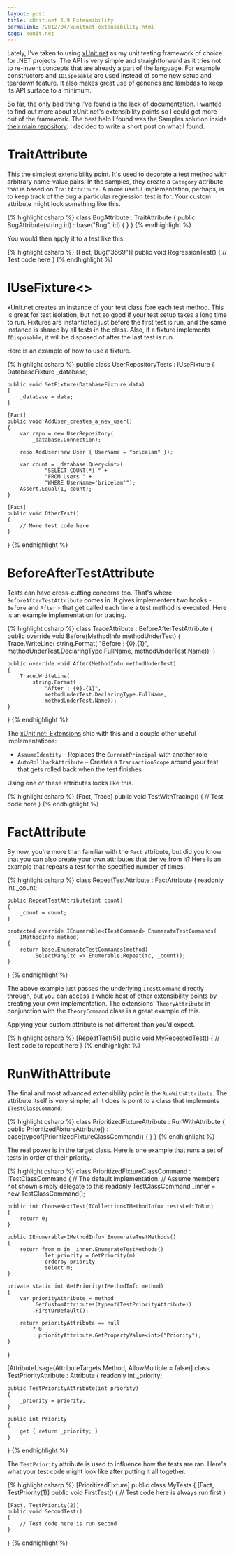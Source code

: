 ```yaml
---
layout: post
title: xUnit.net 1.9 Extensibility
permalink: /2012/04/xunitnet-extensibility.html
tags: xunit.net
---
```


Lately, I've taken to using [xUnit.net][1] as my unit testing framework of choice for .NET projects. The API is very
simple and straightforward as it tries not to re-invent concepts that are already a part of the language. For example
constructors and `IDisposable` are used instead of some new setup and teardown feature. It also makes great use of
generics and lambdas to keep its API surface to a minimum.

So far, the only bad thing I've found is the lack of documentation. I wanted to find out more about xUnit.net's
extensibility points so I could get more out of the framework. The best help I found was the Samples solution inside
[their main repository][2]. I decided to write a short post on what I found.

TraitAttribute
==============
This the simplest extensibility point. It's used to decorate a test method with arbitrary name-value pairs. In the
samples, they create a `Category` attribute that is based on `TraitAttribute`. A more useful implementation, perhaps, is
to keep track of the bug a particular regression test is for. Your custom attribute might look something like this.

{% highlight csharp %}
class BugAttribute : TraitAttribute
{
    public BugAttribute(string id)
        : base("Bug", id)
    {
    }
}
{% endhighlight %}

You would then apply it to a test like this.

{% highlight csharp %}
[Fact, Bug("3569")]
public void RegressionTest()
{
    // Test code here
}
{% endhighlight %}

IUseFixture<>
=============
xUnit.net creates an instance of your test class fore each test method. This is great for test isolation, but not so
good if your test setup takes a long time to run. Fixtures are instantiated just before the first test is run, and the
same instance is shared by all tests in the class. Also, if a fixture implements `IDisposable`, it will be disposed of
after the last test is run.

Here is an example of how to use a fixture.

{% highlight csharp %}
public class UserRepositoryTests : IUseFixture<DatabaseFixture>
{
    DatabaseFixture _database;

    public void SetFixture(DatabaseFixture data)
    {
        _database = data;
    }

    [Fact]
    public void AddUser_creates_a_new_user()
    {
        var repo = new UserRepository(
            _database.Connection);

        repo.AddUser(new User { UserName = "bricelam" });

        var count = _database.Query<int>(
                "SELECT COUNT(*) " +
                "FROM Users " +
                "WHERE UserName='bricelam'");
        Assert.Equal(1, count);
    }

    [Fact]
    public void OtherTest()
    {
        // More test code here
    }
}
{% endhighlight %}

BeforeAfterTestAttribute
========================
Tests can have cross-cutting concerns too. That's where `BeforeAfterTestAttribute` comes in. It gives implementers two
hooks - `Before` and `After` - that get called each time a test method is executed. Here is an example implementation
for tracing.

{% highlight csharp %}
class TraceAttribute : BeforeAfterTestAttribute
{
    public override void Before(MethodInfo methodUnderTest)
    {
        Trace.WriteLine(
            string.Format(
                "Before : {0}.{1}",
                methodUnderTest.DeclaringType.FullName,
                methodUnderTest.Name));
    }

    public override void After(MethodInfo methodUnderTest)
    {
        Trace.WriteLine(
            string.Format(
                "After : {0}.{1}",
                methodUnderTest.DeclaringType.FullName,
                methodUnderTest.Name));
    }
}
{% endhighlight %}

The [xUnit.net: Extensions][3] ship with this and a couple other useful implementations:

* `AssumeIdentity` – Replaces the `CurrentPrincipal` with another role
* `AutoRollbackAttribute` – Creates a `TransactionScope` around your test that gets rolled back when the test finishes

Using one of these attributes looks like this.

{% highlight csharp %}
[Fact, Trace]
public void TestWithTracing()
{
    // Test code here
}
{% endhighlight %}

FactAttribute
=============
By now, you're more than familiar with the `Fact` attribute, but did you know that you can also create your own
attributes that derive from it? Here is an example that repeats a test for the specified number of times.

{% highlight csharp %}
class RepeatTestAttribute : FactAttribute
{
    readonly int _count;

    public RepeatTestAttribute(int count)
    {
        _count = count;
    }

    protected override IEnumerable<ITestCommand> EnumerateTestCommands(
        IMethodInfo method)
    {
        return base.EnumerateTestCommands(method)
            .SelectMany(tc => Enumerable.Repeat(tc, _count));
    }
}
{% endhighlight %}

The above example just passes the underlying `ITestCommand` directly through, but you can access a whole host of other
extensibility points by creating your own implementation. The extensions' `TheoryAttribute` in conjunction with the
`TheoryCommand` class is a great example of this.

Applying your custom attribute is not different than you'd expect.

{% highlight csharp %}
[RepeatTest(5)]
public void MyRepeatedTest()
{
    // Test code to repeat here
}
{% endhighlight %}

RunWithAttribute
================
The final and most advanced extensibility point is the `RunWithAttribute`. The attribute itself is very simple; all it
does is point to a class that implements `ITestClassCommand`.

{% highlight csharp %}
class PrioritizedFixtureAttribute : RunWithAttribute
{
    public PrioritizedFixtureAttribute()
        : base(typeof(PrioritizedFixtureClassCommand))
    {
    }
}
{% endhighlight %}

The real power is in the target class. Here is one example that runs a set of tests in order of their priority.

{% highlight csharp %}
class PrioritizedFixtureClassCommand : ITestClassCommand
{
    // The default implementation.
    // Assume members not shown simply delegate to this
    readonly TestClassCommand _inner = new TestClassCommand();

    public int ChooseNextTest(ICollection<IMethodInfo> testsLeftToRun)
    {
        return 0;
    }

    public IEnumerable<IMethodInfo> EnumerateTestMethods()
    {
        return from m in _inner.EnumerateTestMethods()
                let priority = GetPriority(m)
                orderby priority
                select m;
    }

    private static int GetPriority(IMethodInfo method)
    {
        var priorityAttribute = method
            .GetCustomAttributes(typeof(TestPriorityAttribute))
            .FirstOrDefault();

        return priorityAttribute == null
            ? 0
            : priorityAttribute.GetPropertyValue<int>("Priority");
    }
}

[AttributeUsage(AttributeTargets.Method, AllowMultiple = false)]
class TestPriorityAttribute : Attribute
{
    readonly int _priority;

    public TestPriorityAttribute(int priority)
    {
        _priority = priority;
    }

    public int Priority
    {
        get { return _priority; }
    }
}
{% endhighlight %}

The `TestPriority` attribute is used to influence how the tests are ran. Here's what your test code might look like
after putting it all together.

{% highlight csharp %}
[PrioritizedFixture]
public class MyTests
{
    [Fact, TestPriority(1)]
    public void FirstTest()
    {
        // Test code here is always run first
    }

    [Fact, TestPriority(2)]
    public void SecondTest()
    {
        // Test code here is run second
    }
}
{% endhighlight %}


  [1]: http://xunit.codeplex.com
  [2]: http://xunit.codeplex.com/SourceControl/list/changesets
  [3]: http://nuget.org/packages/xunit.extensions
